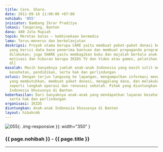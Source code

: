 ```yaml
---
title: Care. Share.
date: 2011-09-16 11:08:00 +07:00
nohibah: '055'
inisiator: Bambang Ikrar Praditya
lokasi: Tangerang, Banten
dana: 480 Juta Rupiah
topik: Meretas batas – kebhinekaan bermedia
lama: Terus-menerus dan berkelanjutan
deskripsi: Proyek utama berupa CARE yaitu membuat paket-paket donasi berbasis website
  yang berisi data base penerima bantuan dan membuat propaganda program-program yang
  dilakukan; juga SHARE yaitu membagikan buku dan majalah berkala anak gratis, cerita
  motivasi dan hiburan berupa IKIDS TV dan Video atau games, pelatihan, kursus singkat,
  dll
masalah: Masih banyaknya jumlah anak-anak Indonesia yang masih sulit mendapatkan layanan
  kesehatan, pendidikan, serta hak dan perlindungan
solusi: Dengan terjun langsung ke lapangan, mengumpulkan informasi mengenai anak-anak
  yang membutuhkan, membuat paket donasi, menggalang dana, dan melakukan program lanjutan
  seperti langkah operasi dan renovasi sekolah. Pihak yang diuntungkan adalah anak-anak
  Indonesia khususnya di Banten
keberhasilan: Dari banyaknya anak-anak yang mendapatkan layanan kesehatan, perlindungan,
  serta hak dan perlindungan
organisasi: IKIDS
diuntungkan: Anak-anak Indonesia khususnya di Banten
layout: hibahcmb
---
```


![055](/static/img/hibahcmb/055.png){: .img-responsive }{: width="350" }

### {{ page.nohibah }} - {{ page.title }}

---
